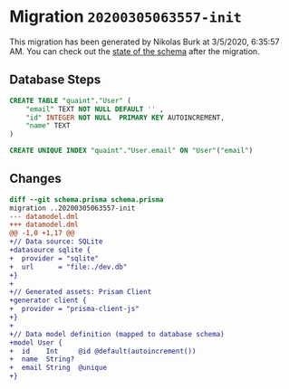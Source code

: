 # Migration `20200305063557-init`

This migration has been generated by Nikolas Burk at 3/5/2020, 6:35:57 AM.
You can check out the [state of the schema](./schema.prisma) after the migration.

## Database Steps

```sql
CREATE TABLE "quaint"."User" (
    "email" TEXT NOT NULL DEFAULT '' ,
    "id" INTEGER NOT NULL  PRIMARY KEY AUTOINCREMENT,
    "name" TEXT   
) 

CREATE UNIQUE INDEX "quaint"."User.email" ON "User"("email")
```

## Changes

```diff
diff --git schema.prisma schema.prisma
migration ..20200305063557-init
--- datamodel.dml
+++ datamodel.dml
@@ -1,0 +1,17 @@
+// Data source: SQLite
+datasource sqlite {
+  provider = "sqlite"
+  url      = "file:./dev.db"
+}
+
+// Generated assets: Prisam Client
+generator client {
+  provider = "prisma-client-js"
+}
+
+// Data model definition (mapped to database schema)
+model User {
+  id    Int     @id @default(autoincrement())
+  name  String?
+  email String  @unique
+}
```


